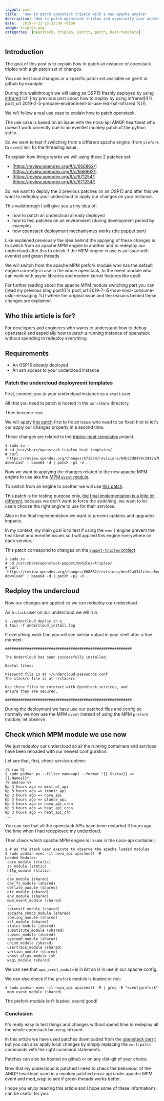 ```yaml
---
layout: post
title:  "How to patch openstack tripelo with a new apache engine"
description: "How to patch openstack tripleo and especially your undercloud to test your changes"
date:   2019-7-23 16:31:00 +0100
image: tripleo.png
categories: [openstack, tripleo, gerrit, patch, heat-template]
---
```

## Introduction

The goal of this post is to explain how to patch an instance of openstack
tripleo with a git patch set of changes.

You can test local changes or a specific patch set available on
gerrit or github by example.

During this walkthrough we will using an OSP15 freshly deployed by using
[infrared](https://infrared.readthedocs.io/en/stable/index.html) (cf. [my previous post about how to deploy by using infrared]({% post_url 2019-2-5-prepare-environment-to-use-red-hat-infrared %})).

We will follow a real use case to explain how to patch openstack.

The use case is based on an issue with the nova-api AMQP heartbeat who doesn't
work correctly due to an eventlet monkey patch of the python stdlib.

So we want to test if switching from a different apache engine (from `prefork`
to `event`) will fix the threading issue.

To explain how things works we will using these 2 patches set:
- [https://review.opendev.org/#/c/668862/](https://review.opendev.org/#/c/668862/)
- [https://review.opendev.org/#/c/671254/](https://review.opendev.org/#/c/671254/)

So, we want to deploy the 2 previous patches on an OSP15 and after this
we want to redeploy your undercloud to apply our changes on your instance.

This walkthrough I will give you a tiny idea of:
- how to patch an undercloud already deployed
- how to test patches on an environment (during development period by example)
- how openstack deployment mechanismes works (the puppet part)

Like explained previously the idea behind the applying of these changes is to switch from an
apache MPM engine to another and to redeploy our undercloud after this to check
if the MPM engine in use is an issue with eventlet and green threads.

We will switch from the apache MPM prefork module who has the default engine
currently in use in the whole openstack, to the event module who can work with
async libraries and modern kernel features like epoll.

For further reading about the apache MPM module switching part you can
[read my previous blog post]({% post_url 2019-7-15-how-nova-consume-oslo-messaging %})
where the original issue and the reasons behind these changes are explained.

## Who this article is for?

For developers and engineers who wants to understand how to debug openstack and
especially how to patch a running instance of openstack without spending to
redeploy everything.

## Requirements

- An OSP15 already deployed
- An ssh access to your undercloud instance

### Patch the undercloud deployment templates

First, connect you to your undercloud instance as a `stack` user.

All that you need to patch is hosted in the `usr/share` directory.

Then become `root`.

We will apply [this patch](https://review.opendev.org/#/c/671254/) first to
fix an issue who need to be fixed first
to let's our apply our changes properly in a second time.

These changes are related to the [tripleo-heat-templates](https://github.com/openstack/tripleo-heat-templates/) project.

```
$ sudo su -
# cd /usr/share/openstack-tripleo-heat-templates/
# curl 'https://review.opendev.org/changes/671254/revisions/64b57d8459c2912a7bb9c4eedf932bbe61db6a9a/patch?download' | base64 -d | patch -p1 -d .
```

Now we want to applying the changes related to the new apache MPM engine to use
aka the [MPM `event` module](https://httpd.apache.org/docs/2.4/mod/event.html).

To switch from an engine to another we will use
[this patch](https://review.opendev.org/#/c/668862/).

This patch is for testing purpose only, [the final implementation is a little
bit different](https://review.opendev.org/#/c/671321/),
because we don't want to force the switching, we want to let
users choose the right engine to use for their services.

Also in the final implementation we want to prevent updates and upgrades
impacts.

In my context, my main goal is to test if using the `event` engine prevent
the heartbeat and eventlet issues so I will applied this engine everywhere
on each service.

This patch correspond to changes on the [`puppet-tripleo` project](https://github.com/openstack/puppet-tripleo):
```
$ sudo su -
# cd /usr/share/openstack-puppet/modules/tripleo/
# curl 'https://review.opendev.org/changes/668862/revisions/dec62a3341cfeca0ed3904e778095dfaf63b7f47/patch?download' | base64 -d | patch -p1 -d .
```

## Redploy the undercloud

Now our changes are applied so we can redeploy our undercloud.

As a `stack` user on our undercloud we will run:
```shell
$ ./undercloud_deploy.sh &
$ tail -f undercloud_install.log 
```

If everything work fine you will see similar output in your shell after a
few moment:
```shell
##########################################################

The Undercloud has been successfully installed.

Useful files:

Password file is at ~/undercloud-passwords.conf
The stackrc file is at ~/stackrc

Use these files to interact with OpenStack services, and
ensure they are secured.

##########################################################
```

During the deployment we have use our patched files and config so normally
we now use the MPM `event` instead of using the MPM `prefork` module, let observe

## Check which MPM module we use now

We just redeploy our undercloud so all the running containers and services
have been reloaded with our newest configuration.

Let see that, first, check service uptime:
```shell
{% raw %}
$ sudo podman ps --filter name=api --format "{{.Status}} => {{.Names}}"
{% endraw %}
Up 3 hours ago => mistral_api
Up 3 hours ago => ironic_api
Up 3 hours ago => nova_api
Up 3 hours ago => glance_api
Up 3 hours ago => nova_api_cron
Up 3 hours ago => heat_api_cron
Up 3 hours ago => heat_api_cfn
...
```

You can see that all the openstack APIs have been restarted 3 hours ago, the
time when I had redeployed my undercloud.

Then check which apache MPM engine is in use in the nova-api container:
```shell
$ # as the stack user execute to observe the apache loaded modules
$ sudo podman exec -it nova_api apachectl -M
Loaded Modules:
 core_module (static)
 so_module (static)
 http_module (static)
 ...
 dav_module (shared)
 dav_fs_module (shared)
 deflate_module (shared)
 dir_module (shared)
 env_module (shared)
 mpm_event_module (shared)
 ...
 setenvif_module (shared)
 socache_shmcb_module (shared)
 speling_module (shared)
 ssl_module (shared)
 status_module (shared)
 substitute_module (shared)
 suexec_module (shared)
 systemd_module (shared)
 unixd_module (shared)
 usertrack_module (shared)
 version_module (shared)
 vhost_alias_module (sh
 wsgi_module (shared)
```

We can see that `mpm_event_module` is in list so is in use in our apache config.

We can also check if the `prefork` module is loaded or not:
```shell
$ sudo podman exec -it nova_api apachectl -M | grep -E "event|prefork"
 mpm_event_module (shared)
```

The prefork module isn't loaded, sound good!

### Conclusion

It's really easy to test things and changes without spend time to redeploy all
the whole openstack by using infrared.

In this article we have used patches downloaded from the
[openstack gerrit](http://review.openstack.org/) but you can also apply local changes
by simply replacing the `curl|patch` commands with the right command statements.

Patches can also be hosted on github or on any dist-git of your choice.

Now that my undercloud is patched I need to check the behaviour of
the AMQP heartbeat used in a monkey patched nova-api under apache MPM event and
mod_wsgi to see if green threads works better.

I hope you enjoy reading this article and I hope some of these informations
can be useful for you.

